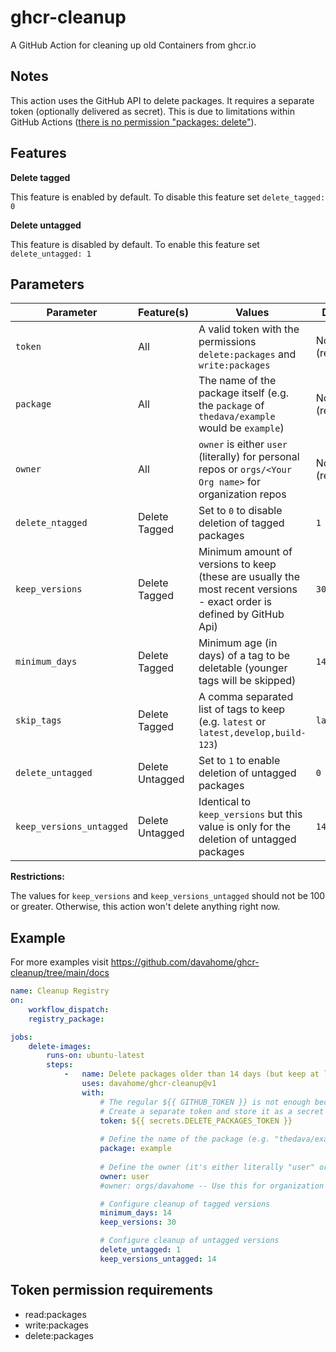 # ghcr-cleanup

A GitHub Action for cleaning up old Containers from ghcr.io

## Notes

This action uses the GitHub API to delete packages. It requires a separate token (optionally delivered as secret). This is due to limitations within GitHub
Actions ([there is no permission "packages: delete"](https://docs.github.com/en/actions/security-guides/automatic-token-authentication#permissions-for-the-github_token)).

## Features

**Delete tagged**

This feature is enabled by default. To disable this feature set `delete_tagged: 0`

**Delete untagged**

This feature is disabled by default. To enable this feature set `delete_untagged: 1`

## Parameters

| Parameter                | Feature(s)      | Values                                                                                                                 | Default         |
|--------------------------|-----------------|------------------------------------------------------------------------------------------------------------------------|-----------------|
| `token`                  | All             | A valid token with the permissions `delete:packages` and `write:packages`                                              | None (required) |
| `package`                | All             | The name of the package itself (e.g. the `package` of `thedava/example` would be `example`)                            | None (required) |
| `owner`                  | All             | `owner` is either `user` (literally) for personal repos or `orgs/<Your Org name>` for organization repos               | None (required) |
| `delete_ntagged`         | Delete Tagged   | Set to `0` to disable deletion of tagged packages                                                                      | `1`             |
| `keep_versions`          | Delete Tagged   | Minimum amount of versions to keep (these are usually the most recent versions - exact order is defined by GitHub Api) | `30`            |
| `minimum_days`           | Delete Tagged   | Minimum age (in days) of a tag to be deletable (younger tags will be skipped)                                          | `14`            |
| `skip_tags`              | Delete Tagged   | A comma separated list of tags to keep (e.g. `latest` or `latest,develop,build-123`)                                   | `latest`        |
| `delete_untagged`        | Delete Untagged | Set to `1` to enable deletion of untagged packages                                                                     | `0`             |
| `keep_versions_untagged` | Delete Untagged | Identical to `keep_versions` but this value is only for the deletion of untagged packages                              | `14`            |

**Restrictions:**

The values for `keep_versions` and `keep_versions_untagged` should not be 100 or greater. Otherwise, this action won't delete anything right now.

## Example

For more examples visit https://github.com/davahome/ghcr-cleanup/tree/main/docs

```yaml
name: Cleanup Registry
on:
    workflow_dispatch:
    registry_package:

jobs:
    delete-images:
        runs-on: ubuntu-latest
        steps:
            -   name: Delete packages older than 14 days (but keep at least 30 versions)
                uses: davahome/ghcr-cleanup@v1
                with:
                    # The regular ${{ GITHUB_TOKEN }} is not enough because there is no "packages:delete" permission.
                    # Create a separate token and store it as a secret (see required permissions at the bottom of this README)
                    token: ${{ secrets.DELETE_PACKAGES_TOKEN }}
                    
                    # Define the name of the package (e.g. "thedava/example" would be "example")
                    package: example
                    
                    # Define the owner (it's either literally "user" or "orgs/<Your Org>")
                    owner: user
                    #owner: orgs/davahome -- Use this for organization packages

                    # Configure cleanup of tagged versions
                    minimum_days: 14
                    keep_versions: 30

                    # Configure cleanup of untagged versions
                    delete_untagged: 1
                    keep_versions_untagged: 14
```



## Token permission requirements

* read:packages
* write:packages
* delete:packages
